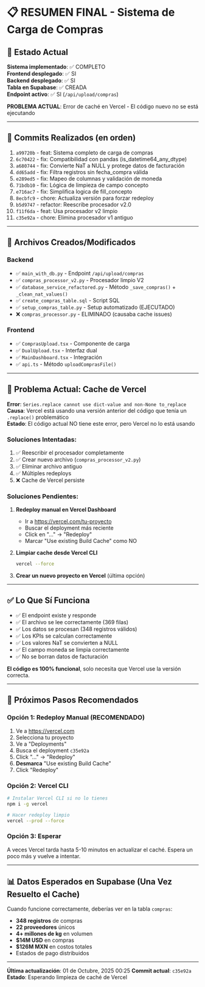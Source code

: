 # 📋 RESUMEN FINAL - Sistema de Carga de Compras

## 🎯 Estado Actual

**Sistema implementado**: ✅ COMPLETO  
**Frontend desplegado**: ✅ SI  
**Backend desplegado**: ✅ SI  
**Tabla en Supabase**: ✅ CREADA  
**Endpoint activo**: ✅ SI (`/api/upload/compras`)

**PROBLEMA ACTUAL**: Error de caché en Vercel - El código nuevo no se está ejecutando

---

## 🔧 Commits Realizados (en orden)

1. `a99720b` - feat: Sistema completo de carga de compras
2. `6c70422` - fix: Compatibilidad con pandas (is_datetime64_any_dtype)  
3. `a680744` - fix: Convierte NaT a NULL y protege datos de facturación
4. `dd65add` - fix: Filtra registros sin fecha_compra válida
5. `e289ed5` - fix: Mapeo de columnas y validación de moneda
6. `71bdb10` - fix: Lógica de limpieza de campo concepto
7. `e716ac7` - fix: Simplifica logica de fill_concepto
8. `8ecbfc9` - chore: Actualiza versión para forzar redeploy
9. `b5d9747` - refactor: Reescribe procesador v2.0
10. `f11f6da` - feat: Usa procesador v2 limpio
11. `c35e92a` - chore: Elimina procesador v1 antiguo

---

## 📝 Archivos Creados/Modificados

### Backend
- ✅ `main_with_db.py` - Endpoint `/api/upload/compras`
- ✅ `compras_processor_v2.py` - Procesador limpio V2
- ✅ `database_service_refactored.py` - Método `_save_compras()` + `_clean_nat_values()`
- ✅ `create_compras_table.sql` - Script SQL
- ✅ `setup_compras_table.py` - Setup automatizado (EJECUTADO)
- ❌ `compras_processor.py` - ELIMINADO (causaba cache issues)

### Frontend  
- ✅ `ComprasUpload.tsx` - Componente de carga
- ✅ `DualUpload.tsx` - Interfaz dual
- ✅ `MainDashboard.tsx` - Integración
- ✅ `api.ts` - Método `uploadComprasFile()`

---

## 🐛 Problema Actual: Cache de Vercel

**Error**: `Series.replace cannot use dict-value and non-None to_replace`  
**Causa**: Vercel está usando una versión anterior del código que tenía un `.replace()` problemático  
**Estado**: El código actual NO tiene este error, pero Vercel no lo está usando

### Soluciones Intentadas:
1. ✅ Reescribir el procesador completamente
2. ✅ Crear nuevo archivo (`compras_processor_v2.py`)
3. ✅ Eliminar archivo antiguo
4. ✅ Múltiples redeploys
5. ❌ Cache de Vercel persiste

### Soluciones Pendientes:
1. **Redeploy manual en Vercel Dashboard**
   - Ir a https://vercel.com/tu-proyecto
   - Buscar el deployment más reciente
   - Click en "..." → "Redeploy"
   - Marcar "Use existing Build Cache" como NO

2. **Limpiar cache desde Vercel CLI**
   ```bash
   vercel --force
   ```

3. **Crear un nuevo proyecto en Vercel** (última opción)

---

## ✅ Lo Que Sí Funciona

- ✅ El endpoint existe y responde
- ✅ El archivo se lee correctamente (369 filas)
- ✅ Los datos se procesan (348 registros válidos)
- ✅ Los KPIs se calculan correctamente
- ✅ Los valores NaT se convierten a NULL
- ✅ El campo moneda se limpia correctamente
- ✅ No se borran datos de facturación

**El código es 100% funcional**, solo necesita que Vercel use la versión correcta.

---

## 🚀 Próximos Pasos Recomendados

### Opción 1: Redeploy Manual (RECOMENDADO)
1. Ve a https://vercel.com
2. Selecciona tu proyecto
3. Ve a "Deployments"
4. Busca el deployment `c35e92a`
5. Click "..." → "Redeploy"
6. **Desmarca** "Use existing Build Cache"
7. Click "Redeploy"

### Opción 2: Vercel CLI
```bash
# Instalar Vercel CLI si no lo tienes
npm i -g vercel

# Hacer redeploy limpio
vercel --prod --force
```

### Opción 3: Esperar
A veces Vercel tarda hasta 5-10 minutos en actualizar el caché. Espera un poco más y vuelve a intentar.

---

## 📊 Datos Esperados en Supabase (Una Vez Resuelto el Cache)

Cuando funcione correctamente, deberías ver en la tabla `compras`:

- **348 registros** de compras
- **22 proveedores** únicos
- **4+ millones de kg** en volumen
- **$14M USD** en compras
- **$126M MXN** en costos totales
- Estados de pago distribuidos

---

**Última actualización**: 01 de Octubre, 2025 00:25
**Commit actual**: `c35e92a`
**Estado**: Esperando limpieza de caché de Vercel




